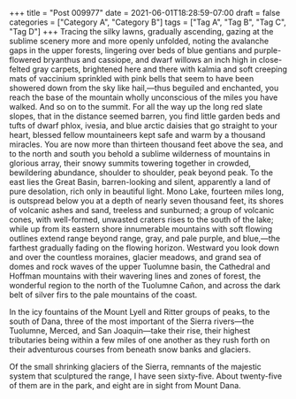 +++
title = "Post 009977"
date = 2021-06-01T18:28:59-07:00
draft = false
categories = ["Category A", "Category B"]
tags = ["Tag A", "Tag B", "Tag C", "Tag D"]
+++
Tracing the silky lawns, gradually ascending, gazing at the sublime scenery more and more openly unfolded, noting the avalanche gaps in the upper forests, lingering over beds of blue gentians and purple-flowered bryanthus and cassiope, and dwarf willows an inch high in close-felted gray carpets, brightened here and there with kalmia and soft creeping mats of vaccinium sprinkled with pink bells that seem to have been showered down from the sky like hail,—thus beguiled and enchanted, you reach the base of the mountain wholly unconscious of the miles you have walked. And so on to the summit. For all the way up the long red slate slopes, that in the distance seemed barren, you find little garden beds and tufts of dwarf phlox, ivesia, and blue arctic daisies that go straight to your heart, blessed fellow mountaineers kept safe and warm by a thousand miracles. You are now more than thirteen thousand feet above the sea, and to the north and south you behold a sublime wilderness of mountains in glorious array, their snowy summits towering together in crowded, bewildering abundance, shoulder to shoulder, peak beyond peak. To the east lies the Great Basin, barren-looking and silent, apparently a land of pure desolation, rich only in beautiful light. Mono Lake, fourteen miles long, is outspread below you at a depth of nearly seven thousand feet, its shores of volcanic ashes and sand, treeless and sunburned; a group of volcanic cones, with well-formed, unwasted craters rises to the south of the lake; while up from its eastern shore innumerable mountains with soft flowing outlines extend range beyond range, gray, and pale purple, and blue,—the farthest gradually fading on the flowing horizon. Westward you look down and over the countless moraines, glacier meadows, and grand sea of domes and rock waves of the upper Tuolumne basin, the Cathedral and Hoffman mountains with their wavering lines and zones of forest, the wonderful region to the north of the Tuolumne Cañon, and across the dark belt of silver firs to the pale mountains of the coast.

In the icy fountains of the Mount Lyell and Ritter groups of peaks, to the south of Dana, three of the most important of the Sierra rivers—the Tuolumne, Merced, and San Joaquin—take their rise, their highest tributaries being within a few miles of one another as they rush forth on their adventurous courses from beneath snow banks and glaciers.

Of the small shrinking glaciers of the Sierra, remnants of the majestic system that sculptured the range, I have seen sixty-five. About twenty-five of them are in the park, and eight are in sight from Mount Dana.
